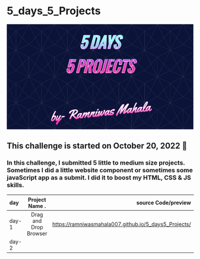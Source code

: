 # 5_days_5_Projects

![](images/readme.png)
## This challenge is started on October 20, 2022 📅
 ### In this challenge, I submitted 5 little to medium size projects. Sometimes I did a little website component or sometimes some javaScript app as a submit. I did it to boost my HTML, CSS & JS skills.


| day   | Project Name    .     | source Code/preview |                       Live Link           |
| :---  | :-------------------: | ------------------: |  ---------------------------------------: |
| day-1 | Drag and Drop Browser | https://ramniwasmahala007.github.io/5_days5_Projects/ | https://ramniwasmahala007.github.io/5_days5_Projects/1-Drag&Drop_Browser/|
| day-2 |                       |                     |                                           |
